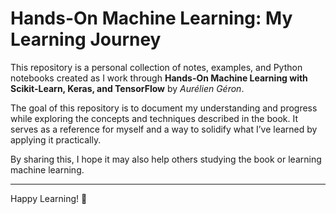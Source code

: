 # Hands-On Machine Learning: My Learning Journey  

This repository is a personal collection of notes, examples, and Python notebooks created as I work through **Hands-On Machine Learning with Scikit-Learn, Keras, and TensorFlow** by *Aurélien Géron*.  

The goal of this repository is to document my understanding and progress while exploring the concepts and techniques described in the book. It serves as a reference for myself and a way to solidify what I’ve learned by applying it practically.  

By sharing this, I hope it may also help others studying the book or learning machine learning.  

---  

Happy Learning! 🚀  
